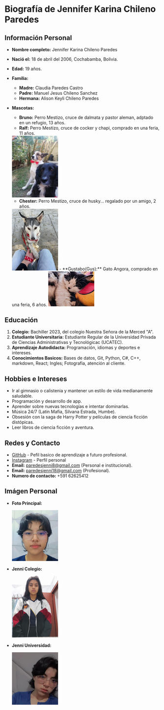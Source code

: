 # __Biografía de Jennifer Karina Chileno Paredes__ 


## Información Personal
- **Nombre completo:** Jennifer Karina Chileno Paredes
- **Nació el:** 18 de abril del 2006, Cochabamba, Bolivia.
- **Edad:** 19 años.

- **Familia:** 
	- **Madre:** Claudia Paredes Castro
	- **Padre:** Manuel Jesus Chileno Sanchez 
	- **Hermana:** Alison Keyli Chileno Paredes 

- **Mascotas:** 
	- **Bruno:** Perro Mestizo, cruce de dalmata y pastor aleman, adptado en un refugio, 13 años.
	- **Ralf:** Perro Mestizo, cruce de cocker y chapi, comprado en una feria, 11 años.
	<img src="imagenes/Bruno-y-Ralf.jpg" alt="Foto de Bruno y Ralf" width="150">

	- **Chester:** Perro Mestizo, cruce de husky... regalado por un amigo, 2 años.
	<img src="imagenes/Chester.jpg" alt="Foto de Chester" width="150">
	- **Gustabo(Gus):** Gato Angora, comprado en una feria, 6 años.

	<img src="imagenes/Gus.jpg" alt="Foto de Gus" width="150">


## Educación
1.  **Colegio:** Bachiller 2023, del colegio Nuestra Señora de la Merced "A".
2. **Estudiante Universitaria:** Estudiante Regular de la Universidad Privada de Ciencias Administrativas y Tecnológicac (UCATEC). 
3. **Aprendizaje Autodidacta:** Programación, idiomas y deportes e intereses.
4. **Conocimientos Basicos:** Bases de datos, Git, Python, C#, C++, markdown, React; Ingles; Fotografia, atención al cliente.



## Hobbies e Intereses
- Ir al gimnasio o calistenia y mantener un estilo de vida medianamente saludable.   
- Programación y desarrollo de app.  
- Aprender sobre nuevas tecnologías e intentar dominarlas.
- Música 24/7 (Latin Mafia, Silvana Estrada, Humbe).
- Obsesión con la saga de Harry Potter y películas de ciencia ficción distópicas.
- Leer libros de ciencia ficción y aventura.



## Redes y Contacto
- [GitHub](https://github.com/JennyKCP "JennyKCP") - Pefil basico de aprendizaje a futuro profesional.
- [Instagram](https://www.instagram.com/jennfer_18 "jennfer_18") - Perfil personal
- **Email:** paredesjenni8@gmail.com (Personal e institucional).
- **Email:** paredesjenni18@gmail.com (Profesional).
- **Numero de contacto:** +591 62625412


## Imágen Personal
- **Foto Principal:** 

	<img src="imagenes/foto.jpg" alt="Foto de Jenny" width="150">

- **Jenni Colegio:**

	<img src="imagenes/Cole.jpg" alt="Foto de Jenny Cole" width="150">

- **Jenni Universidad:**

	<img src="imagenes/actual.jpg" alt="Foto de Jenny now" width="150">

